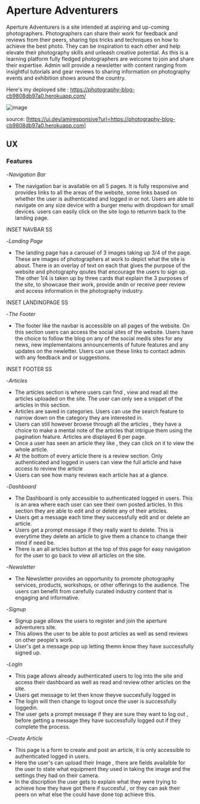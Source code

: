 # Aperture Adventurers

Aperture Adventurers is a site intended at aspiring and up-coming photographers. Photographers can share their work for feedback and reviews from their peers, sharing tips tricks and techniques on how to achieve the best photo. They can be inspiration to each other and help elevate their photography skills and unleash creative potential. As this is a learning platform fully fledged photographers are welcome to join and share their expertise. Admin will provide a newsletter with content ranging from insightful tutorials and gear reviews to sharing information on photography events and exhibition shows around the country.

Here's my deployed site :
https://photography-blog-cb9808db97a0.herokuapp.com/

![image](https://github.com/shar-nm/lens-whisperer/assets/158847256/1870d06d-1d36-4472-9abb-d30eb864da98)


source: [https://ui.dev/amiresponsive?url=https://photography-blog-cb9808db97a0.herokuapp.com]

## UX 

### Features

-_Navigation Bar_

- The navigation bar is available on all 5 pages. It is fully responsive and provides links to all the areas of the website, some links based on whether the user is authenticated and logged in or not. Users are able to navigate on any size device with a burger menu with dropdown for small devices. users can easily click on the site logo to returnm back to the landing page. 


INSET NAVBAR SS

-_Landing Page_

- The landing page has a carousel of 3 images taking up 3/4 of the page. These are images of photographers at work to depict what the site is about. There is an overlay of text on each that gives the purpose of the website and photography qoutes that encourage the users to sign up. The other 1/4 is taken up by three cards that explain the 3 purposes of the site, to showcase their work, provide andn or receive peer review and access information in the photography industry. 

INSET LANDINGPAGE SS

-_The Footer_

- The footer like the navbar is accessible on all pages of the website. On this section users can access the social sites of the website. Users have the choice to follow the blog on any of the social medis sites for any news, new implementaions announcements of future features and any updates on the newletter. Users can use these links to contact admin with any feedback and or suggestions. 

INSET FOOTER SS

-_Articles_

- The articles section is where users can find , view and read all the articles uploaded on the site. The user can only see a snippet of the articles in this section. 
- Articles are saved in categories. Users can use the search feature to narrow down on the category they are interested in. 
- Users can still however browse through all the articles , they have a choice to make a mental note of the articles that intrigue them using the pagination feature. Articles are displayed 6 per page. 
- Once a user has seen an article they like , they can click on it to view the whole article. 
- At the bottom of every article there is a review section. Only authenticated and logged in users can view the full article and have access to review the article 
- Users can see how many reviews each article has at a glance. 

-_Dashboard_

- The Dashboard is only accessible to authenticated logged in users. This is an area where each user can see their own posted articles. In this section they are able to edit and or delete any of their articles. 
- Users get a message each time they successfully edit and or delete an article. 
- Users get a prompt message if they really want to delete. This is everytime they delete an article to give them a chance to change their mind if need be. 
- There is an all articles button at the top of this page for easy navigation for the user to go back to view all articles on the site. 

-_Newsletter_

- The Newsletter provides an opportunity to promote photography services, products, workshops, or other offerings to the audience.  The users can benefit from carefully curated industry content that is engaging and informative. 

-_Signup_

- Signup page allows the users to register and join the aperture adventurers site. 
- This allows the user to be able to post articles as well as send reviews on other people's work. 
- User's get a message pop up letting themn know they have successfully signed up. 

-_LogIn_ 

- This page allows already authenticated users to log into the site and access their dashboard as well as read and review other articles on the site.  
- Users get message to let then know theyve succesfully logged in 
-  The logIn will then change to logout once the user is successfully loggedin.
- The user gets a prompt message if they are sure they want to log out , before getting a message they have successfully logged out if they complete the process. 

-_Create Article_

- This page is a form to create and post an article, it is only accessible to authenticated logged in users. 
- Here the user's can upload their Image , there are fields availalble for the user to state what equipment they used in taking the image and the settings they had on their camera. 
- In the discription the user gets to explain what they were trying to achieve how they have got there if succesful , or they can ask their peers on what else the could have done top achieve this.


































